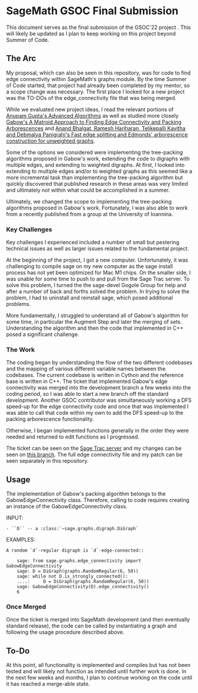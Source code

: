 # SageMath GSOC Final Submission

This document serves as the final submission of the GSOC'22 project <Edge connectivity and edge disjoint spanning trees in digraphs>. This will likely be updated as I plan to keep working on this project beyond Summer of Code.

## The Arc

My proposal, which can also be seen in this repository, was for code to find edge connectivity within SageMath's graphs module. By the time Summer of Code started, that project had already been completed by my mentor, so a scope change was necessary. The first place I looked for a new project was the TO-DOs of the edge_connectivity file that was being merged. 

While we evaluated new project ideas, I read the relevant portions of [Anupam Gupta's Advanced Algorithms](https://www.cs.cmu.edu/~15850/notes/cmu850-f20.pdf) as well as studied more closely [Gabow's A Matroid Approach to Finding Edge Connectivity and Packing Arborescences](https://doi.org/10.1006/jcss.1995.1022) and [Anand Bhalgat, Ramesh Hariharan, Telikepalli Kavitha and Debmalya Panigrahi's Fast edge splitting and Edmonds' arborescence construction for unweighted graphs](https://users.cs.duke.edu/~debmalya/papers/soda08-splitting.pdf).

Some of the options we considered were implementing the tree-packing algorithms proposed in Gabow's work, extending the code to digraphs with multiple edges, and extending to weighted digraphs. At first, I looked into extending to multiple edges and/or to weighted graphs as this seemed like a more incremental task than implementing the tree-packing algorithm but quickly discovered that published research in these areas was very limited and ultimately not within what could be accomplished in a summer.
  
Ultimately, we changed the scope to implementing the tree-packing algorithms proposed in Gabow's work. Fortunately, I was also able to work from a recently published [<Experimental Study of Algorithms for Packing Arborescences>](https://drops.dagstuhl.de/opus/frontdoor.php?source_opus=16548) from a group at the University of Ioannina. 

### Key Challenges

Key challenges I experienced included a number of small but pestering technical issues as well as larger issues related to the fundamental project. 
  
At the beginning of the project, I got a new computer. Unfortunately, it was challenging to compile sage on my new computer as the sage install process has not yet been optimized for Mac M1 chips. On the smaller side, I was unable for some time to push to and pull from the Sage Trac server. To solve this problem, I turned the the sage-devel Gogole Group for help and after a number of back and forths solved the problem. In trying to solve the problem, I had to uninstall and reinstall sage, which posed additional problems. 
  
More fundamentally, I struggled to understand all of Gabow's algorithm for some time, in particular the Augment Step and later the merging of sets. Understanding the algorithm and then the code that implemented in C++ posed a significant challenge.
  
  
### The Work

The coding began by understanding the flow of the two different codebases and the mapping of various different variable names between the codebases. The current codebase is written in Cython and the reference base is written in C++. The ticket that implemented Gabow's edge connectivity was merged into the development branch a few weeks into the coding period, so I was able to start a new branch off the standard development. Another GSOC contributor was simultaneously working a DFS speed-up for the edge connectivity code and once that was implemented I was able to call that code within my own to add the DFS speed-up to the packing arborescence functionality. 
  
Otherwise, I began implemented functions generally in the order they were needed and returned to edit functions as I progressed. 
  
The ticket can be seen on the [Sage Trac server](https://trac.sagemath.org/ticket/34230) and my changes can be seen on [this branch](https://git.sagemath.org/sage.git/diff?id=05e01a282b50eb3a42d72bd6fb5466c958b4128f). The full edge connectivity file and my patch can be seen separately in this repository.

## Usage
  
The implementation of Gabow's packing algorithm belongs to the GabowEdgeConnectivity class. Therefore, calling to code requires creating an instance of the GabowEdgeConnectivity class.
  
INPUT:

    - ``D`` -- a :class:`~sage.graphs.digraph.DiGraph`
  
EXAMPLES:

    A random `d`-regular digraph is `d`-edge-connected::

        sage: from sage.graphs.edge_connectivity import GabowEdgeConnectivity
        sage: D = DiGraph(graphs.RandomRegular(6, 50))
        sage: while not D.is_strongly_connected():
        ....:     D = DiGraph(graphs.RandomRegular(6, 50))
        sage: GabowEdgeConnectivity(D).edge_connectivity()
        6


### Once Merged
  
Once the ticket is merged into SageMath development (and then eventually standard release), the code can be called by instantiating a graph and following the usage procedure described above.


## To-Do

At this point, all functionality is implemented and compiles but has not been tested and will likely not function as intended until further work is done. In the next few weeks and months, I plan to continue working on the code until it has reached a merge-able state. 
